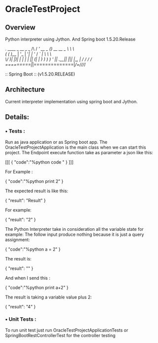 # OracleTestProject
## Overview
Python interpreter using Jython. And Spring boot 1.5.20.Release

  .   ____          _            __ _ _
 /\\ / ___'_ __ _ _(_)_ __  __ _ \ \ \ \
( ( )\___ | '_ | '_| | '_ \/ _` | \ \ \ \
 \\/  ___)| |_)| | | | | || (_| |  ) ) ) )
  '  |____| .__|_| |_|_| |_\__, | / / / /
 =========|_|==============|___/=/_/_/_/
 
 :: Spring Boot ::       (v1.5.20.RELEASE)
## Architecture
Current interpreter implementation using spring boot and Jython.


## Details:
### •	Tests :
Run as java application or as Spring boot app.
The OracleTestProjectApplication is the main class when we can start this project.
The Endpoint execute function take as parameter a json like this:

[[[ {
	"code":"%python code "
} ]]]

For Example :

{
	"code":"%python print 2"
}

The expected result is like this:

{
    "result": "Result"
}

For example:

{
    "result": "2"
}

The Python Interpreter take in consideration all the variable state for example:
The follow input produce nothing because it is just a query assignment:

{
	"code":"%python a = 2"
}


The result is:

{
    "result": ""
}

And when I send this :

{
	"code":"%python print a+2"
}

The result is taking a variable value plus 2:

{
    "result": "4"
}




### •	Unit Tests : 
To run unit test just run OracleTestProjectApplicationTests or SpringBootRestControllerTest for the controller testing 
 


 

